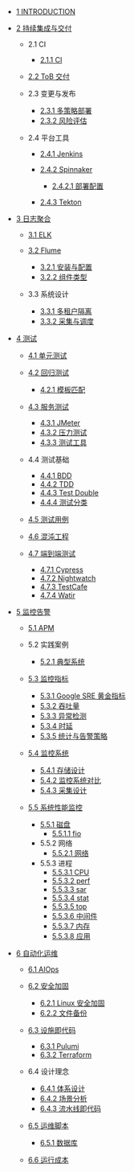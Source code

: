   - [1 INTRODUCTION](/INTRODUCTION.md)
  - [2 持续集成与交付](/持续集成与交付/README.md)
    - 2.1 CI
      - [2.1.1 CI](/持续集成与交付/CI/CI.md)
    - [2.2 ToB 交付](/持续集成与交付/ToB%20交付/README.md)
      
    - 2.3 变更与发布
      - [2.3.1 多策略部署](/持续集成与交付/变更与发布/多策略部署.md)
      - [2.3.2 风险评估](/持续集成与交付/变更与发布/风险评估.md)
    - 2.4 平台工具
      - [2.4.1 Jenkins](/持续集成与交付/平台工具/Jenkins/README.md)
        
      - [2.4.2 Spinnaker](/持续集成与交付/平台工具/Spinnaker/README.md)
        - [2.4.2.1 部署配置](/持续集成与交付/平台工具/Spinnaker/部署配置.md)
      - [2.4.3 Tekton](/持续集成与交付/平台工具/Tekton/README.md)
        
  - [3 日志聚合](/日志聚合/README.md)
    - [3.1 ELK](/日志聚合/ELK/README.md)
      
    - [3.2 Flume](/日志聚合/Flume/README.md)
      - [3.2.1 安装与配置](/日志聚合/Flume/安装与配置.md)
      - [3.2.2 组件类型](/日志聚合/Flume/组件类型.md)
    - 3.3 系统设计
      - [3.3.1 多租户隔离](/日志聚合/系统设计/多租户隔离.md)
      - [3.3.2 采集与调度](/日志聚合/系统设计/采集与调度.md)
  - [4 测试](/测试/README.md)
    - [4.1 单元测试](/测试/单元测试/README.md)
      
    - [4.2 回归测试](/测试/回归测试/README.md)
      - [4.2.1 模板匹配](/测试/回归测试/模板匹配.md)
    - [4.3 服务测试](/测试/服务测试/README.md)
      - [4.3.1 JMeter](/测试/服务测试/JMeter.md)
      - [4.3.2 压力测试](/测试/服务测试/压力测试.md)
      - [4.3.3 测试工具](/测试/服务测试/测试工具.md)
    - 4.4 测试基础
      - [4.4.1 BDD](/测试/测试基础/BDD.md)
      - [4.4.2 TDD](/测试/测试基础/TDD.md)
      - [4.4.3 Test Double](/测试/测试基础/Test%20Double.md)
      - [4.4.4 测试分类](/测试/测试基础/测试分类.md)
    - [4.5 测试用例](/测试/测试用例/README.md)
      
    - [4.6 混沌工程](/测试/混沌工程/README.md)
      
    - [4.7 端到端测试](/测试/端到端测试/README.md)
      - [4.7.1 Cypress](/测试/端到端测试/Cypress.md)
      - [4.7.2 Nightwatch](/测试/端到端测试/Nightwatch.md)
      - [4.7.3 TestCafe](/测试/端到端测试/TestCafe.md)
      - [4.7.4 Watir](/测试/端到端测试/Watir.md)
  - [5 监控告警](/监控告警/README.md)
    - [5.1 APM](/监控告警/APM/README.md)
      
    - 5.2 实践案例
      - [5.2.1 典型系统](/监控告警/实践案例/典型系统.md)
    - [5.3 监控指标](/监控告警/监控指标/README.md)
      - [5.3.1 Google SRE 黄金指标](/监控告警/监控指标/Google%20SRE%20黄金指标.md)
      - [5.3.2 吞吐量](/监控告警/监控指标/吞吐量.md)
      - [5.3.3 异常检测](/监控告警/监控指标/异常检测.md)
      - [5.3.4 时延](/监控告警/监控指标/时延.md)
      - [5.3.5 统计与告警策略](/监控告警/监控指标/统计与告警策略.md)
    - [5.4 监控系统](/监控告警/监控系统/README.md)
      - [5.4.1 存储设计](/监控告警/监控系统/存储设计.md)
      - [5.4.2 监控系统对比](/监控告警/监控系统/监控系统对比.md)
      - [5.4.3 采集设计](/监控告警/监控系统/采集设计.md)
    - [5.5 系统性能监控](/监控告警/系统性能监控/README.md)
      - [5.5.1 磁盘](/监控告警/系统性能监控/磁盘/README.md)
        - [5.5.1.1 fio](/监控告警/系统性能监控/磁盘/fio.md)
      - 5.5.2 网络
        - [5.5.2.1 网络](/监控告警/系统性能监控/网络/网络.md)
      - 5.5.3 进程
        - [5.5.3.1 CPU](/监控告警/系统性能监控/进程/CPU.md)
        - [5.5.3.2 perf](/监控告警/系统性能监控/进程/perf.md)
        - [5.5.3.3 sar](/监控告警/系统性能监控/进程/sar.md)
        - [5.5.3.4 stat](/监控告警/系统性能监控/进程/stat.md)
        - [5.5.3.5 top](/监控告警/系统性能监控/进程/top.md)
        - [5.5.3.6 中间件](/监控告警/系统性能监控/进程/中间件.md)
        - [5.5.3.7 内存](/监控告警/系统性能监控/进程/内存.md)
        - [5.5.3.8 应用](/监控告警/系统性能监控/进程/应用.md)
  - [6 自动化运维](/自动化运维/README.md)
    - [6.1 AIOps](/自动化运维/AIOps/README.md)
      
    - [6.2 安全加固](/自动化运维/安全加固/README.md)
      - [6.2.1 Linux 安全加固](/自动化运维/安全加固/Linux%20安全加固.md)
      - [6.2.2 文件备份](/自动化运维/安全加固/文件备份.md)
    - [6.3 设施即代码](/自动化运维/设施即代码/README.md)
      - [6.3.1 Pulumi](/自动化运维/设施即代码/Pulumi.md)
      - [6.3.2 Terraform](/自动化运维/设施即代码/Terraform.md)
    - 6.4 设计理念
      - [6.4.1 体系设计](/自动化运维/设计理念/体系设计.md)
      - [6.4.2 场景分析](/自动化运维/设计理念/场景分析.md)
      - [6.4.3 流水线即代码](/自动化运维/设计理念/流水线即代码.md)
    - [6.5 运维脚本](/自动化运维/运维脚本/README.md)
      - [6.5.1 数据库](/自动化运维/运维脚本/数据库.md)
    - [6.6 运行成本](/自动化运维/运行成本/README.md)
      